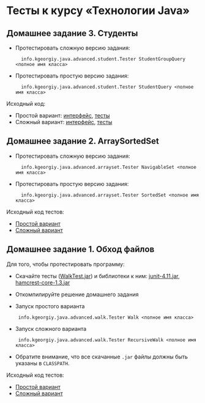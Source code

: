 # Тесты к курсу «Технологии Java»


## Домашнее задание 3. Студенты

* Протестировать сложную версию задания:

        info.kgeorgiy.java.advanced.student.Tester StudentGroupQuery <полное имя класса>

* Протестировать простую версию задания:

        info.kgeorgiy.java.advanced.student.Tester StudentQuery <полное имя класса>

Исходный код:

* Простой вариант: [интерфейс](java/info/kgeorgiy/java/advanced/student/StudentQuery.java), [тесты](java/info/kgeorgiy/java/advanced/student/StudentQueryTest.java)
* Сложный вариант: [интерфейс](java/info/kgeorgiy/java/advanced/student/StudentGroupQuery.java), [тесты](java/info/kgeorgiy/java/advanced/student/StudentGroupQueryTest.java)


## Домашнее задание 2. ArraySortedSet

* Протестировать сложную версию задания:

        info.kgeorgiy.java.advanced.arrayset.Tester NavigableSet <полное имя класса>

* Протестировать простую версию задания:

        info.kgeorgiy.java.advanced.arrayset.Tester SortedSet <полное имя класса>

Исходный код тестов:

* [Простой вариант](java/info/kgeorgiy/java/advanced/arrayset/SortedSetTest.java)
* [Сложный вариант](java/info/kgeorgiy/java/advanced/arrayset/NavigableSetTest.java)


## Домашнее задание 1. Обход файлов

Для того, чтобы протестировать программу:

 * Скачайте тесты ([WalkTest.jar](artifacts/WalkTest.jar)) и библиотеки к ним:
    [junit-4.11.jar](lib/junit-4.11.jar), [hamcrest-core-1.3.jar](lib/hamcrest-core-1.3.jar)
 * Откомпилируйте решение домашнего задания
 * Запуск простого варианта

        info.kgeorgiy.java.advanced.walk.Tester Walk <полное имя класса>

 * Запуск сложного варианта

        info.kgeorgiy.java.advanced.walk.Tester RecursiveWalk <полное имя класса>

 * Обратите внимание, что все скачанные `.jar` файлы должны быть указаны в `CLASSPATH`.

Исходный код тестов:

* [Простой вариант](java/info/kgeorgiy/java/advanced/walk/WalkTest.java)
* [Сложный вариант](java/info/kgeorgiy/java/advanced/walk/RecursiveWalkTest.java)
